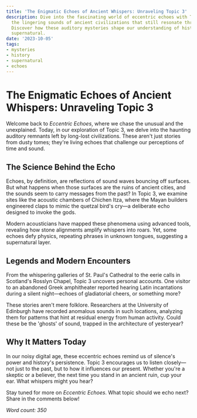 ```yaml
---
title: 'The Enigmatic Echoes of Ancient Whispers: Unraveling Topic 3'
description: Dive into the fascinating world of eccentric echoes with Topic 3, exploring
  the lingering sounds of ancient civilizations that still resonate through time.
  Discover how these auditory mysteries shape our understanding of history and the
  supernatural.
date: '2023-10-05'
tags:
- mysteries
- history
- supernatural
- echoes
---
```


# The Enigmatic Echoes of Ancient Whispers: Unraveling Topic 3

Welcome back to *Eccentric Echoes*, where we chase the unusual and the unexplained. Today, in our exploration of Topic 3, we delve into the haunting auditory remnants left by long-lost civilizations. These aren't just stories from dusty tomes; they're living echoes that challenge our perceptions of time and sound.

## The Science Behind the Echo

Echoes, by definition, are reflections of sound waves bouncing off surfaces. But what happens when those surfaces are the ruins of ancient cities, and the sounds seem to carry messages from the past? In Topic 3, we examine sites like the acoustic chambers of Chichen Itza, where the Mayan builders engineered claps to mimic the quetzal bird's cry—a deliberate echo designed to invoke the gods.

Modern acousticians have mapped these phenomena using advanced tools, revealing how stone alignments amplify whispers into roars. Yet, some echoes defy physics, repeating phrases in unknown tongues, suggesting a supernatural layer.

## Legends and Modern Encounters

From the whispering galleries of St. Paul's Cathedral to the eerie calls in Scotland's Rosslyn Chapel, Topic 3 uncovers personal accounts. One visitor to an abandoned Greek amphitheater reported hearing Latin incantations during a silent night—echoes of gladiatorial cheers, or something more?

These stories aren't mere folklore. Researchers at the University of Edinburgh have recorded anomalous sounds in such locations, analyzing them for patterns that hint at residual energy from human activity. Could these be the 'ghosts' of sound, trapped in the architecture of yesteryear?

## Why It Matters Today

In our noisy digital age, these eccentric echoes remind us of silence's power and history's persistence. Topic 3 encourages us to listen closely—not just to the past, but to how it influences our present. Whether you're a skeptic or a believer, the next time you stand in an ancient ruin, cup your ear. What whispers might you hear?

Stay tuned for more on *Eccentric Echoes*. What topic should we echo next? Share in the comments below!

*Word count: 350*
